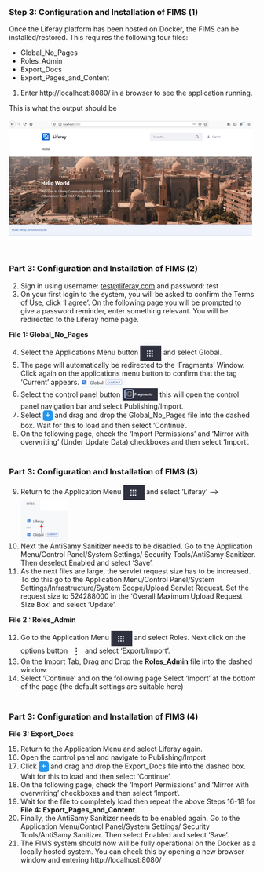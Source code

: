 ### <br> Step 3: Configuration and Installation of FIMS (1)

Once the Liferay platform has been hosted on Docker, the FIMS can be installed/restored. This requires the following four files:

- Global_No_Pages
- Roles_Admin
- Export_Docs
- Export_Pages_and_Content

1. Enter http://localhost:8080/ in a browser to see the application running.

This is what the output should be<br><br>
<img src="../Images/Picture1.png">

### <br> Part 3: Configuration and Installation of FIMS (2)

2. Sign in using username: test@liferay.com and password: test
3. On your first login to the system, you will be asked to confirm the Terms of Use, click ‘I agree’. On the following page you will be prompted to give a password reminder, enter something relevant. You will be redirected to the Liferay home page. 

**File 1: Global_No_Pages**

4. Select the Applications Menu button <img src="../Images/Picture2.png" style="vertical-align:middle"> and select Global.<br> 
5. The page will automatically be redirected to the ‘Fragments’ Window. Click again on the applications menu button to confirm that the tag ‘Current’ appears. <img src="../Images/Picture3.png" style="vertical-align:middle"><br>
6. Select the control panel button <img src="../Images/Picture4.png" style="vertical-align:middle"> this will open the control panel navigation bar and select Publishing/Import.
7. Select <button name="button" style="background-color:#2697ed; border:none; font-size: large; color: white; padding:0.1% 1%; border-radius: 5px; vertical-align:middle;">+</button> and drag and drop the Global_No_Pages file into the dashed box. Wait for this to load and then select ‘Continue’.
8. On the following page, check the ‘Import Permissions’ and ‘Mirror with overwriting’ (Under Update Data) checkboxes and then select ‘Import’.

### <br> Part 3: Configuration and Installation of FIMS (3)

9. Return to the Application Menu <img src="../Images/Picture2.png" style="vertical-align:middle"> and select ‘Liferay’ --> <img src="../Images/Picture6.png" style="vertical-align:middle; width: 20%">
10. Next the AntiSamy Sanitizer needs to be disabled. Go to the Application Menu/Control Panel/System Settings/ Security Tools/AntiSamy Sanitizer. Then deselect Enabled and select ‘Save’. 
11. As the next files are large, the servlet request size has to be increased. To do this go to the Application Menu/Control Panel/System Settings/Infrastructure/System Scope/Upload Servlet Request. Set the request size to 524288000 in the ‘Overall Maximum Upload Request Size Box’ and select ‘Update’.

**File 2 : Roles_Admin**

12.  Go to the Application Menu <img src="../Images/Picture2.png" style="vertical-align:middle"> and select Roles. Next click on the options button <button name="button" style="background-color:white; border:none; font-size: large; color: Black; padding:0.1% 1%; border-radius: 5px; vertical-align:middle;">&vellip;</button> and select ‘Export/Import’.
13. On the Import Tab, Drag and Drop the **Roles_Admin** file into the dashed window. 
14. Select ‘Continue’ and on the following page Select ‘Import’ at the bottom of the page (the default settings are suitable here)

### <br> Part 3: Configuration and Installation of FIMS (4)

**File 3: Export_Docs**

15. Return to the Application Menu and select Liferay again.
16. Open the control panel and navigate to Publishing/Import
17. Click <button name="button" style="background-color:#2697ed; border:none; font-size: large; color: white; padding:0.1% 1%; border-radius: 5px; vertical-align:middle;">+</button> and drag and drop the Export_Docs file into the dashed box. Wait for this to load and then select ‘Continue’.
18. On the following page, check the ‘Import Permissions’ and ‘Mirror with overwriting’ checkboxes and then select ‘Import’.  
19. Wait for the file to completely load then repeat the above Steps 16-18 for **File 4: Export_Pages_and_Content**.
20. Finally, the AntiSamy Sanitizer needs to be enabled again. Go to the Application Menu/Control Panel/System Settings/ Security Tools/AntiSamy Sanitizer. Then select Enabled and select ‘Save’. 
21. The FIMS system should now will be fully operational on the Docker as a locally hosted system. You can check this by opening a new browser window and entering http://localhost:8080/ 
